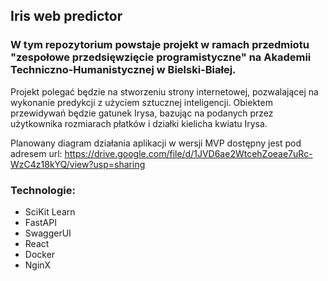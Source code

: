 ## Iris web predictor
### W tym repozytorium powstaje projekt w ramach przedmiotu "zespołowe przedsięwzięcie programistyczne" na Akademii Techniczno-Humanistycznej w Bielski-Białej. 

Projekt polegać będzie na stworzeniu strony internetowej, pozwalającej na wykonanie predykcji z użyciem sztucznej inteligencji.
Obiektem przewidywań będzie gatunek Irysa, bazując na podanych przez użytkownika rozmiarach płatków i działki kielicha kwiatu Irysa.

Planowany diagram działania aplikacji w wersji MVP dostępny jest pod adresem url: 
https://drive.google.com/file/d/1JVD6ae2WtcehZoeae7uRc-WzC4z18kYQ/view?usp=sharing


### Technologie:


- SciKit Learn
- FastAPI
- SwaggerUI 
- React
- Docker
- NginX
